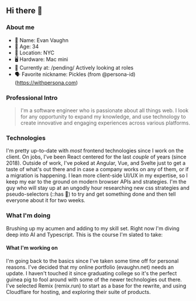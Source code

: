 ## Hi there 👋

<!--
**evaughn/evaughn** is a ✨ _special_ ✨ repository because its `README.md` (this file) appears on your GitHub profile.

Here are some ideas to get you started:

- 🔭 I’m currently working on ...
- 🌱 I’m currently learning ...
- 👯 I’m looking to collaborate on ...
- 🤔 I’m looking for help with ...
- 💬 Ask me about ...
- 📫 How to reach me: ...
- 😄 Pronouns: ...
- ⚡ Fun fact: ...
-->

### About me
- 👤 Name: Evan Vaughn
- 🫥 Age: 34
- 🗽 Location: NYC
- 🖥️ Hardware: Mac mini
- 💼 Currently at: /pending/ Actively looking at roles
- 🗣️ Favorite nickname: Pickles (from @persona-id)(https://withpersona.com)

### Professional Intro
> I'm a software engineer who is passionate about all things web. I look for any opportunity to expand my knowledge, and use technology to create innovative and engaging experiences across various platforms.

### Technologies
I'm pretty up-to-date with _most_ frontend technologies since I work on the client. On jobs, I've been React centered for the last *couple* of years (since 2018). Outside of work, I've poked at Angular, Vue, and Svelte just to get a taste of what's out there and in case a company works on any of them, or if a migration is happening. I lean more client-side UI/UX in my expertise, so I keep my ear to the ground on modern browser APIs and strategies. I'm the guy who will stay up at an ungodly hour researching new css strategies and pseudo-selectors (::has 💙) to try and get something done and then tell everyone about it for two weeks.

### What I'm doing
Brushing up my acumen and adding to my skill set. Right now I'm diving deep into AI and Typescript. This is the course I'm slated to take: 


#### What I'm working on
I'm going back to the basics since I've taken some time off for personal reasons. I've decided that my online portfolio (evaughn.net) needs an update. I haven't touched it since graduating college so it's the perfect guinea pig to fool around with some of the newer technologies out there. I've selected Remix (remix.run) to start as a base for the rewrite, and using Cloudflare for hosting, and exploring their suite of products.

